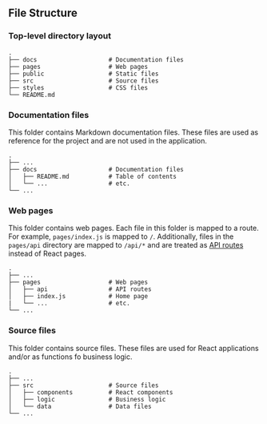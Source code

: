 ## File Structure
### Top-level directory layout

    .
    ├── docs                    # Documentation files
    ├── pages                   # Web pages
    ├── public                  # Static files
    ├── src                     # Source files
    ├── styles                  # CSS files
    └── README.md

### Documentation files

This folder contains Markdown documentation files. These files are used as reference for the project and are not used in the application.

    .
    ├── ...
    ├── docs                    # Documentation files
    │   ├── README.md           # Table of contents
    │   └── ...                 # etc.
    └── ...

### Web pages

This folder contains web pages. Each file in this folder is mapped to a route. For example, `pages/index.js` is mapped to `/`. Additionally, files in the `pages/api` directory are mapped to `/api/*` and are treated as [API routes](https://nextjs.org/docs/api-routes/introduction) instead of React pages.

    .
    ├── ...
    ├── pages                   # Web pages
    │   ├── api                 # API routes
    │   ├── index.js            # Home page
    |   └── ...                 # etc.
    └── ...

### Source files

This folder contains source files. These files are used for React applications and/or as functions fo business logic.

    .
    ├── ...
    ├── src                     # Source files
    │   ├── components          # React components
    │   ├── logic               # Business logic
    │   └── data                # Data files
    └── ...
